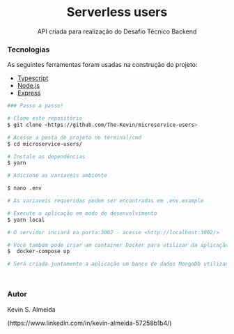 <h1 align="center">Serverless users</h1>

<p align="center">API criada para realização do Desafio Técnico Backend</p>

### Tecnologias

As seguintes ferramentas foram usadas na construção do projeto:

- [Typescript](https://www.typescriptlang.org/)
- [Node.js](https://nodejs.org/en/)
- [Express](https://expressjs.com/pt-br/)

```bash
### Passo a passo!

# Clone este repositório
$ git clone <https://github.com/The-Kevin/microservice-users>

# Acesse a pasta do projeto no terminal/cmd
$ cd microservice-users/

# Instale as dependências
$ yarn

# Adicione as variaveis ambiente

$ nano .env

# As variaveis requeridas podem ser encontradas em .env.example

# Execute a aplicação em modo de desenvolvimento
$ yarn local

# O servidor inciará na porta:3002 - acesse <http://localhost:3002/>

# Você também pode criar um container Docker para utilizar da aplicação
$  docker-compose up

# Será criada juntamente a aplicação um banco de dados MongoDb utilizando a porta 27018 por uma rede interna (ilia-network)




```

### Autor

<p>Kevin S. Almeida</p>
<p>(https://www.linkedin.com/in/kevin-almeida-57258b1b4/)</p>
